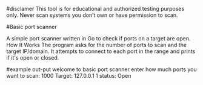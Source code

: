 #disclamer
This tool is for educational and authorized testing purposes only. Never scan systems you don’t own or have permission to scan.

#Basic port scanner

A simple port scanner written in Go to check if ports on a target are open.
How It Works
  The program asks for the number of ports to scan and the target IP/domain.
  It attempts to connect to each port in the range and prints if it's open or closed.
  
#example out-put
  welcome to basic port scanner
  enter how much ports you want to scan:
  1000
  Target:
  127.0.0.1
  1 status: Open
